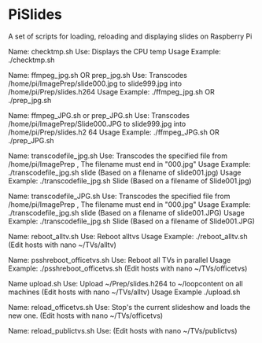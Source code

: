 # PiSlides
A set of scripts for loading, reloading and displaying slides on Raspberry Pi

Name: checktmp.sh
Use: Displays the CPU temp
Usage Example: ./checktmp.sh

Name: ffmpeg_jpg.sh OR prep_jpg.sh
Use: Transcodes /home/pi/ImagePrep/slide000.jpg to slide999.jpg into /home/pi/Prep/slides.h264
Usage Example: ./ffmpeg_jpg.sh OR ./prep_jpg.sh

Name: ffmpeg_JPG.sh or prep_JPG.sh
Use: Transcodes /home/pi/ImagePrep/Slide000.JPG to slide999.jpg into /home/pi/Prep/slides.h2
64
Usage Example: ./ffmpeg_JPG.sh OR ./prep_JPG.sh

Name: transcodefile_jpg.sh
Use: Transcodes the specified file from /home/pi/ImagePrep , The filename must end in "000.jpg"
Usage Example: ./transcodefile_jpg.sh slide (Based on a filename of slide001.jpg)
Usage Example: ./transcodefile_jpg.sh Slide (Based on a filename of Slide001.jpg)

Name: transcodefile_JPG.sh
Use: Transcodes the specified file from /home/pi/ImagePrep , The filename must end in "000.jpg"
Usage Example: ./transcodefile_jpg.sh slide (Based on a filename of slide001.JPG)
Usage Example: ./transcodefile_jpg.sh Slide (Based on a filename of Slide001.JPG)

Name: reboot_alltv.sh
Use: Reboot alltvs
Usage Example: ./reboot_alltv.sh (Edit hosts with nano ~/TVs/alltv)

Name: psshreboot_officetvs.sh
Use: Reboot all TVs in parallel
Usage Example: ./psshreboot_officetvs.sh (Edit hosts with nano ~/TVs/officetvs)

Name upload.sh
Use: Upload ~/Prep/slides.h264 to ~/loopcontent on all machines (Edit hosts with nano ~/TVs/alltv)
Usage Example ./upload.sh

Name: reload_officetvs.sh
Use: Stop's the current slideshow and loads the new one. (Edit hosts with nano ~/TVs/officetvs)

Name: reload_publictvs.sh
Use: (Edit hosts with nano ~/TVs/publictvs)
